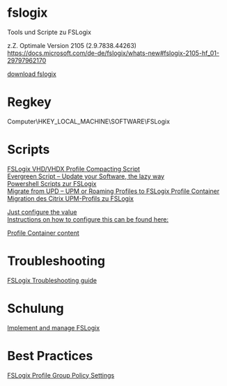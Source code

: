 # fslogix
Tools und Scripte zu FSLogix
  
z.Z. Optimale Version 2105 (2.9.7838.44263)  
https://docs.microsoft.com/de-de/fslogix/whats-new#fslogix-2105-hf_01-29797962170  
  
  
[download fslogix](https://docs.microsoft.com/en-us/fslogix/install-ht)

# Regkey  
Computer\HKEY_LOCAL_MACHINE\SOFTWARE\FSLogix  
  
# Scripts  
[FSLogix VHD/VHDX Profile Compacting Script](https://www.citrixirc.com/fslogix-vhdvhdx-profile-compacting-script/)  
[Evergreen Script – Update your Software, the lazy way](https://www.deyda.net/index.php/de/evergreen-script-de/)  
[Powershell Scripts zur FSLogix](https://github.com/Deyda/Microsoft)  
[Migrate from UPD – UPM or Roaming Profiles to FSLogix Profile Container](https://www.christiaanbrinkhoff.com/2020/02/14/youtube-how-to-migrate-from-upd-to-fslogix-profile-container-profiles-to-windows-virtual-desktop/)  
[Migration des Citrix UPM-Profils zu FSLogix](https://www.bujarra.com/migracion-del-perfil-citrix-upm-a-fslogix/?lang=de)  
  
[Just configure the value](https://docs.microsoft.com/en-us/fslogix/profile-container-configuration-reference#redirxmlsourcefolder)  
[Instructions on how to configure this can be found here:  ](https://social.msdn.microsoft.com/Forums/windows/en-US/029e130e-5892-4d1f-88a7-f8046d78f3b0/using-redirectionsxml-to-configure-what-to-copy-to-a-profile-with-fslogix)  

[Profile Container content](https://docs.microsoft.com/en-us/fslogix/manage-profile-content-cncpt)  
  
# Troubleshooting  
[FSLogix Troubleshooting guide](https://www.amorales.org/2020/04/fslogix-troubleshooting-guide.html)
  
# Schulung  
[Implement and manage FSLogix](https://docs.microsoft.com/en-us/learn/modules/implement-manage-fslogix/)  
  
# Best Practices  
[FSLogix Profile Group Policy Settings](https://ramprasadtech.com/wp-content/uploads/2020/12/FSLogix-Group-Policy-Settings-v1.0-17Sep20.xlsx)  
  
